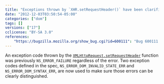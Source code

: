 ```yaml
---
title: "Exceptions thrown by `XHR.setRequestHeader()` have been clarified"
date: "2012-12-03T03:50:54-05:00"
categories: ["dom"]
tags: []
versions: ["17"]
cclicense: "BY-SA 3.0"
references:
    "https://bugzilla.mozilla.org/show_bug.cgi?id=600111": "Bug 600111 – XMLHttpRequest.setRequestHeader() throws NS_ERROR_FAILURE inappropriately"
---
```

An exception code thrown by the [`XMLHttpRequest.setRequestHeader`](https://developer.mozilla.org/en-US/docs/Web/API/XMLHttpRequest#setRequestHeader) function was previously `NS_ERROR_FAILURE` regardless of the error. Two exception codes defined in the spec, `NS_ERROR_DOM_INVALID_STATE_ERR` and `NS_ERROR_DOM_SYNTAX_ERR`, are now used to make sure those errors can be clearly distinguished.
